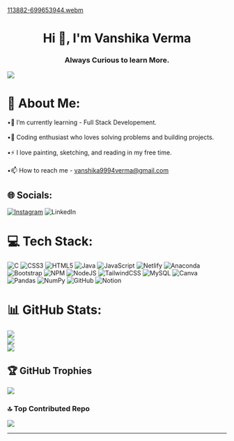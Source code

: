 [113882-699653944.webm](https://github.com/user-attachments/assets/a647ac82-d4b7-4b3c-8e77-54cceed74d43)
<h1 align="center">Hi 👋, I'm Vanshika Verma</h1>
<h3 align="center">Always Curious to learn More.</h3>

[![](https://visitcount.itsvg.in/api?id=vanshika-verma14&icon=0&color=0)](https://visitcount.itsvg.in)
# 💫 About Me:
•🌱 I’m currently learning - Full Stack Developement.<br><br>•💬  Coding enthusiast who loves solving problems and building projects.<br><br>•⚡ I love painting, sketching, and reading in my free time. <br><br>•📫 How to reach me - vanshika9994verma@gmail.com

## 🌐 Socials:
[![Instagram](https://img.shields.io/badge/Instagram-%23E4405F.svg?logo=Instagram&logoColor=white)](https://www.instagram.com/vxnshika.___) ![LinkedIn](https://img.shields.io/badge/LinkedIn-%230077B5.svg?logo=linkedin&logoColor=white) 

# 💻 Tech Stack:
![C](https://img.shields.io/badge/c-%2300599C.svg?style=for-the-badge&logo=c&logoColor=white) ![CSS3](https://img.shields.io/badge/css3-%231572B6.svg?style=for-the-badge&logo=css3&logoColor=white) ![HTML5](https://img.shields.io/badge/html5-%23E34F26.svg?style=for-the-badge&logo=html5&logoColor=white) ![Java](https://img.shields.io/badge/java-%23ED8B00.svg?style=for-the-badge&logo=openjdk&logoColor=white) ![JavaScript](https://img.shields.io/badge/javascript-%23323330.svg?style=for-the-badge&logo=javascript&logoColor=%23F7DF1E)  ![Netlify](https://img.shields.io/badge/netlify-%23000000.svg?style=for-the-badge&logo=netlify&logoColor=#00C7B7) ![Anaconda](https://img.shields.io/badge/Anaconda-%2344A833.svg?style=for-the-badge&logo=anaconda&logoColor=white) ![Bootstrap](https://img.shields.io/badge/bootstrap-%238511FA.svg?style=for-the-badge&logo=bootstrap&logoColor=white) ![NPM](https://img.shields.io/badge/NPM-%23CB3837.svg?style=for-the-badge&logo=npm&logoColor=white) ![NodeJS](https://img.shields.io/badge/node.js-6DA55F?style=for-the-badge&logo=node.js&logoColor=white) ![TailwindCSS](https://img.shields.io/badge/tailwindcss-%2338B2AC.svg?style=for-the-badge&logo=tailwind-css&logoColor=white) ![MySQL](https://img.shields.io/badge/mysql-4479A1.svg?style=for-the-badge&logo=mysql&logoColor=white) ![Canva](https://img.shields.io/badge/Canva-%2300C4CC.svg?style=for-the-badge&logo=Canva&logoColor=white) ![Pandas](https://img.shields.io/badge/pandas-%23150458.svg?style=for-the-badge&logo=pandas&logoColor=white) ![NumPy](https://img.shields.io/badge/numpy-%23013243.svg?style=for-the-badge&logo=numpy&logoColor=white) ![GitHub](https://img.shields.io/badge/github-%23121011.svg?style=for-the-badge&logo=github&logoColor=white) ![Notion](https://img.shields.io/badge/Notion-%23000000.svg?style=for-the-badge&logo=notion&logoColor=white)
# 📊 GitHub Stats:
![](https://github-readme-stats.vercel.app/api?username=vanshika-verma14&theme=neon&hide_border=false&include_all_commits=true&count_private=true)<br/>
![](https://github-readme-streak-stats.herokuapp.com/?user=vanshika-verma14&theme=neon&hide_border=false)<br/>
![](https://github-readme-stats.vercel.app/api/top-langs/?username=vanshika-verma14&theme=neon&hide_border=false&include_all_commits=true&count_private=true&layout=compact)

## 🏆 GitHub Trophies
![](https://github-profile-trophy.vercel.app/?username=vanshika-verma14&theme=radical&no-frame=false&no-bg=false&margin-w=4)

### 🔝 Top Contributed Repo
![](https://github-contributor-stats.vercel.app/api?username=vanshika-verma14&limit=5&theme=neon&combine_all_yearly_contributions=true)

---

<!-- Proudly created with GPRM ( https://gprm.itsvg.in ) -->
